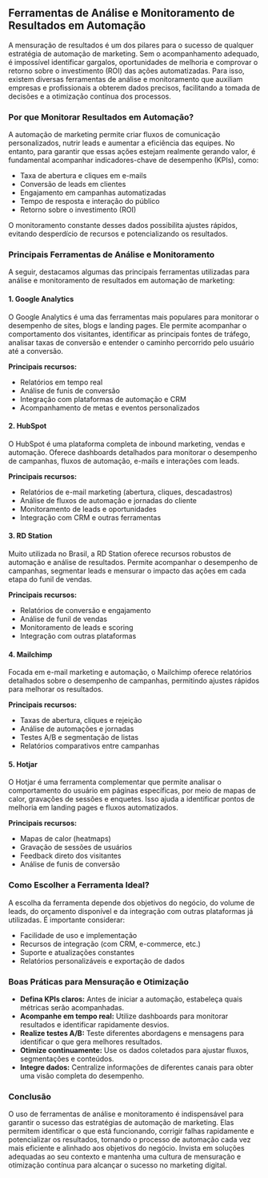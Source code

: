## Ferramentas de Análise e Monitoramento de Resultados em Automação

A mensuração de resultados é um dos pilares para o sucesso de qualquer estratégia de automação de marketing. Sem o acompanhamento adequado, é impossível identificar gargalos, oportunidades de melhoria e comprovar o retorno sobre o investimento (ROI) das ações automatizadas. Para isso, existem diversas ferramentas de análise e monitoramento que auxiliam empresas e profissionais a obterem dados precisos, facilitando a tomada de decisões e a otimização contínua dos processos.

### Por que Monitorar Resultados em Automação?

A automação de marketing permite criar fluxos de comunicação personalizados, nutrir leads e aumentar a eficiência das equipes. No entanto, para garantir que essas ações estejam realmente gerando valor, é fundamental acompanhar indicadores-chave de desempenho (KPIs), como:

- Taxa de abertura e cliques em e-mails
- Conversão de leads em clientes
- Engajamento em campanhas automatizadas
- Tempo de resposta e interação do público
- Retorno sobre o investimento (ROI)

O monitoramento constante desses dados possibilita ajustes rápidos, evitando desperdício de recursos e potencializando os resultados.

### Principais Ferramentas de Análise e Monitoramento

A seguir, destacamos algumas das principais ferramentas utilizadas para análise e monitoramento de resultados em automação de marketing:

#### 1. **Google Analytics**

O Google Analytics é uma das ferramentas mais populares para monitorar o desempenho de sites, blogs e landing pages. Ele permite acompanhar o comportamento dos visitantes, identificar as principais fontes de tráfego, analisar taxas de conversão e entender o caminho percorrido pelo usuário até a conversão.

**Principais recursos:**
- Relatórios em tempo real
- Análise de funis de conversão
- Integração com plataformas de automação e CRM
- Acompanhamento de metas e eventos personalizados

#### 2. **HubSpot**

O HubSpot é uma plataforma completa de inbound marketing, vendas e automação. Oferece dashboards detalhados para monitorar o desempenho de campanhas, fluxos de automação, e-mails e interações com leads.

**Principais recursos:**
- Relatórios de e-mail marketing (abertura, cliques, descadastros)
- Análise de fluxos de automação e jornadas do cliente
- Monitoramento de leads e oportunidades
- Integração com CRM e outras ferramentas

#### 3. **RD Station**

Muito utilizada no Brasil, a RD Station oferece recursos robustos de automação e análise de resultados. Permite acompanhar o desempenho de campanhas, segmentar leads e mensurar o impacto das ações em cada etapa do funil de vendas.

**Principais recursos:**
- Relatórios de conversão e engajamento
- Análise de funil de vendas
- Monitoramento de leads e scoring
- Integração com outras plataformas

#### 4. **Mailchimp**

Focada em e-mail marketing e automação, o Mailchimp oferece relatórios detalhados sobre o desempenho de campanhas, permitindo ajustes rápidos para melhorar os resultados.

**Principais recursos:**
- Taxas de abertura, cliques e rejeição
- Análise de automações e jornadas
- Testes A/B e segmentação de listas
- Relatórios comparativos entre campanhas

#### 5. **Hotjar**

O Hotjar é uma ferramenta complementar que permite analisar o comportamento do usuário em páginas específicas, por meio de mapas de calor, gravações de sessões e enquetes. Isso ajuda a identificar pontos de melhoria em landing pages e fluxos automatizados.

**Principais recursos:**
- Mapas de calor (heatmaps)
- Gravação de sessões de usuários
- Feedback direto dos visitantes
- Análise de funis de conversão

### Como Escolher a Ferramenta Ideal?

A escolha da ferramenta depende dos objetivos do negócio, do volume de leads, do orçamento disponível e da integração com outras plataformas já utilizadas. É importante considerar:

- Facilidade de uso e implementação
- Recursos de integração (com CRM, e-commerce, etc.)
- Suporte e atualizações constantes
- Relatórios personalizáveis e exportação de dados

### Boas Práticas para Mensuração e Otimização

- **Defina KPIs claros:** Antes de iniciar a automação, estabeleça quais métricas serão acompanhadas.
- **Acompanhe em tempo real:** Utilize dashboards para monitorar resultados e identificar rapidamente desvios.
- **Realize testes A/B:** Teste diferentes abordagens e mensagens para identificar o que gera melhores resultados.
- **Otimize continuamente:** Use os dados coletados para ajustar fluxos, segmentações e conteúdos.
- **Integre dados:** Centralize informações de diferentes canais para obter uma visão completa do desempenho.

### Conclusão

O uso de ferramentas de análise e monitoramento é indispensável para garantir o sucesso das estratégias de automação de marketing. Elas permitem identificar o que está funcionando, corrigir falhas rapidamente e potencializar os resultados, tornando o processo de automação cada vez mais eficiente e alinhado aos objetivos do negócio. Invista em soluções adequadas ao seu contexto e mantenha uma cultura de mensuração e otimização contínua para alcançar o sucesso no marketing digital.
